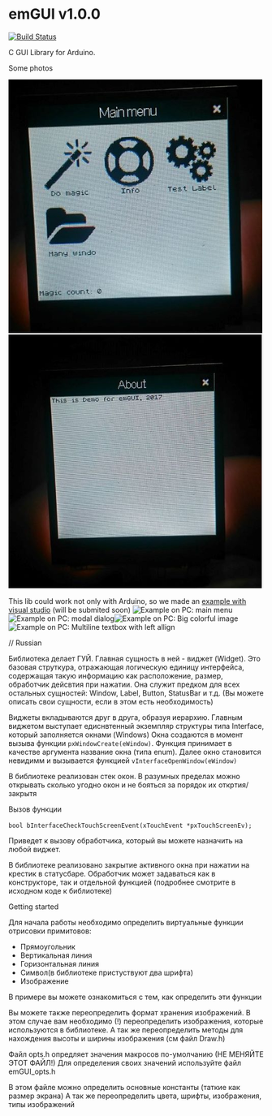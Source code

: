 emGUI v1.0.0
=====
[![Build Status](https://travis-ci.org/libEmGUI/emGUI-arduino.svg?branch=master)](https://travis-ci.org/libEmGUI/emGUI-arduino)

C GUI Library for Arduino. 

Some photos 


![Main menu](Pictures/fa314fcf-e02c-4a30-bb53-9c6628b62733.jpg)![Another photo](Pictures/af27046c-2f33-44af-a220-e1cf2456dcb5.jpg)


This lib could work not only with Arduino, so we made an [example with visual studio](https://github.com/libEmGUI/emGUI-example) (will be submited soon)
![Example on PC: main menu](Pictures/main%20menu.PNG)![Example on PC: modal dialog](Pictures/modal%20dialog.PNG)![Example on PC: Big colorful image](Pictures/Image.PNG)![Example on PC: Multiline textbox with left allign](Pictures/Text%20box.PNG)

// Russian 

Библиотека делает ГУЙ. Главная сущность в ней - виджет (Widget). 
Это базовая струткура, отражающая логическую единицу интерфейса, содержащая такую информацию
как расположение, размер, обработчик дейсвтия при нажатии. Она служит предком для
всех остальных сущностей: Window, Label, Button, StatusBar и т.д. 
(Вы можете описать свои сущности, если в этом есть необходимость)

Виджеты вкладываются друг в друга, образуя иерархию. Главным виджетом выступает 
едиснвтенный экземпляр структуры типа Interface, который заполняется окнами (Windows)
Окна создаются в момент вызыва функции `pxWindowCreate(eWindow)`. Функция принимает в качестве 
аргумента название окна (типа enum). Далее окно становится невидимм и вызывается функцией 
`vInterfaceOpenWindow(eWindow)`

В библиотеке реализован стек окон. В разумных пределах можно открывать сколько
угодно окон и не бояться за порядок их откртия/закрытя

Вызов функции

`bool bInterfaceCheckTouchScreenEvent(xTouchEvent *pxTouchScreenEv);` 

Приведет к вызову обработчика, который вы можете назначить на любой виджет. 

В библиотеке реализовано закрытие активного окна при нажатии на крестик в статусбаре. 
Обработчик может задаваться как в конструкторе, так и отдельной функцией (подробнее смотрите в исходном коде к библиотеке)

Getting started

Для начала работы необходимо определить виртуальные функции отрисовки примитовов:
 - Прямоугольник 
 - Вертикальная линия
 - Горизонтальная линия 
 - Символ(в библиотеке пристуствуют два шрифта)
 - Изображение 
 
В примере вы можете ознакомиться с тем, как определить эти функции
 
Вы можете также переопределить формат хранения изображений. В этом случае 
вам необходимо (!) переопределить изображения, которые используются в 
библиотеке.  А так же переопределить методы для нахождения высоты и 
ширины изображения (см файл Draw.h)

Файл opts.h опредляет значения макросов по-умолчанию (НЕ МЕНЯЙТЕ ЭТОТ ФАЙЛ!)
Для определения своих значений используйте файл emGUI_opts.h

В этом файле можно определить основные константы (таткие как размер экрана)
А так же переопределить цвета, шрифты, изображения, типы изображений  


